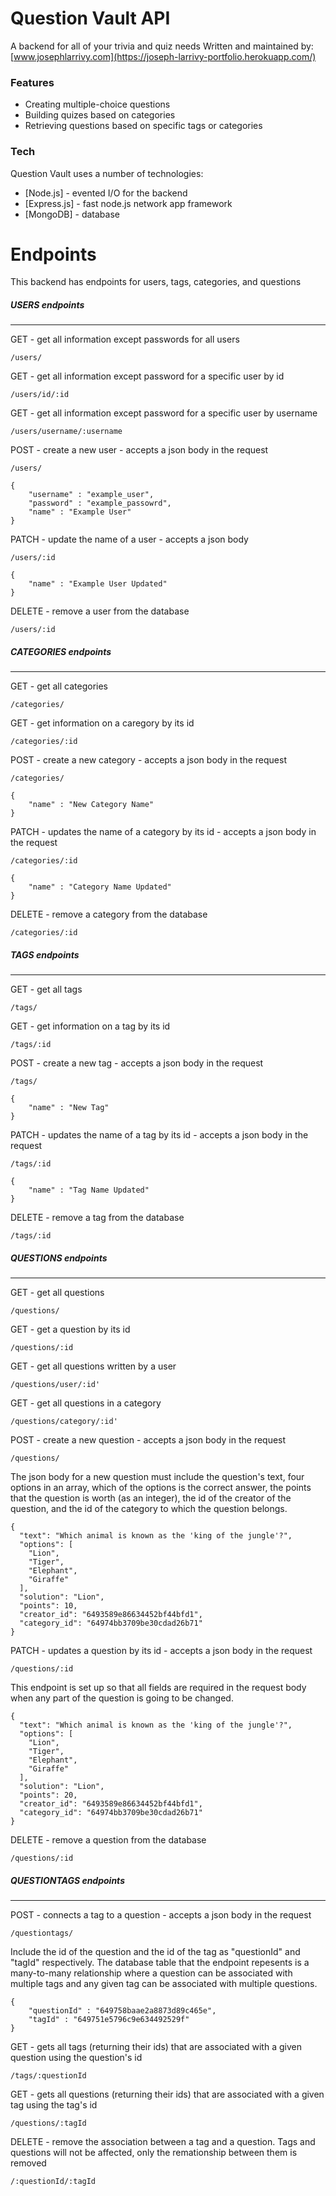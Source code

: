 # Question Vault API
A backend for all of your trivia and quiz needs
Written and maintained by:   [www.josephlarrivy.com](https://joseph-larrivy-portfolio.herokuapp.com/)


### Features
- Creating multiple-choice questions
- Building quizes based on categories
- Retrieving questions based on specific tags or categories


### Tech

Question Vault uses a number of technologies:

- [Node.js] - evented I/O for the backend
- [Express.js] - fast node.js network app framework
- [MongoDB] - database


# Endpoints
This backend has endpoints for users, tags, categories, and questions
##### USERS endpoints
---
GET - get all information except passwords for all users
```
/users/
```
GET - get all information except password for a specific user by id
```
/users/id/:id
```
GET - get all information except password for a specific user by username
```
/users/username/:username
```
POST - create a new user - accepts a json body in the request
```
/users/
```
```
{
    "username" : "example_user",
    "password" : "example_passowrd",
    "name" : "Example User"
}
```
PATCH - update the name of a user - accepts a json body
```
/users/:id
```
```
{
    "name" : "Example User Updated"
}
```
DELETE - remove a user from the database
```
/users/:id
```

##### CATEGORIES endpoints
---
GET - get all categories
```
/categories/
```
GET - get information on a caregory by its id
```
/categories/:id
```
POST - create a new category - accepts a json body in the request
```
/categories/
```
```
{
    "name" : "New Category Name"
}
```
PATCH - updates the name of a category by its id - accepts a json body in the request
```
/categories/:id
```
```
{
    "name" : "Category Name Updated"
}
```
DELETE - remove a category from the database
```
/categories/:id
```


##### TAGS endpoints
---
GET - get all tags
```
/tags/
```
GET - get information on a tag by its id
```
/tags/:id
```
POST - create a new tag - accepts a json body in the request
```
/tags/
```
```
{
    "name" : "New Tag"
}
```
PATCH - updates the name of a tag by its id - accepts a json body in the request
```
/tags/:id
```
```
{
    "name" : "Tag Name Updated"
}
```
DELETE - remove a tag from the database
```
/tags/:id
```

##### QUESTIONS endpoints
---
GET - get all questions
```
/questions/
```
GET - get a question by its id
```
/questions/:id
```
GET - get all questions written by a user
```
/questions/user/:id'
```
GET - get all questions in a category
```
/questions/category/:id'
```
POST - create a new question - accepts a json body in the request
```
/questions/
```
The json body for a new question must include the question's text, four options in an array, which of the options is the correct answer, the points that the question is worth (as an integer), the id of the creator of the question, and the id of the category to which the question belongs.
```
{
  "text": "Which animal is known as the 'king of the jungle'?",
  "options": [
    "Lion",
    "Tiger",
    "Elephant",
    "Giraffe"
  ],
  "solution": "Lion",
  "points": 10,
  "creator_id": "6493589e86634452bf44bfd1",
  "category_id": "64974bb3709be30cdad26b71"
}
```
PATCH - updates a question by its id - accepts a json body in the request
```
/questions/:id
```
This endpoint is set up so that all fields are required in the request body when any part of the question is going to be changed.
```
{
  "text": "Which animal is known as the 'king of the jungle'?",
  "options": [
    "Lion",
    "Tiger",
    "Elephant",
    "Giraffe"
  ],
  "solution": "Lion",
  "points": 20,
  "creator_id": "6493589e86634452bf44bfd1",
  "category_id": "64974bb3709be30cdad26b71"
}

```
DELETE - remove a question from the database
```
/questions/:id
```

##### QUESTIONTAGS endpoints
---
POST - connects a tag to a question - accepts a json body in the request
```
/questiontags/
```
Include the id of the question and the id of the tag as "questionId" and "tagId" respectively. The database table that the endpoint repesents is a many-to-many relationship where a question can be associated with multiple tags and any given tag can be associated with multiple questions.
```
{
    "questionId" : "649758baae2a8873d89c465e",
    "tagId" : "649751e5796c9e634492529f"
}
```
GET - gets all tags (returning their ids) that are associated with a given question using the question's id
```
/tags/:questionId
```
GET - gets all questions (returning their ids) that are associated with a given tag using the tag's id
```
/questions/:tagId
```
DELETE - remove the association between a tag and a question. Tags and questions will not be affected, only the remationship between them is removed
```
/:questionId/:tagId
```

